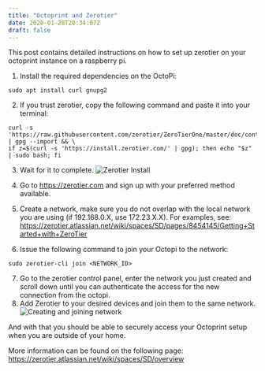 ```yaml
---
title: "Octoprint and Zerotier"
date: 2020-01-28T20:34:07Z
draft: false
---
```


This post contains detailed instructions on how to set up zerotier on your octoprint instance on a raspberry pi.


1. Install the required dependencies on the OctoPi:
```
sudo apt install curl gnupg2
```
2. If you trust zerotier, copy the following command and paste it into your terminal:
```
curl -s 'https://raw.githubusercontent.com/zerotier/ZeroTierOne/master/doc/contact%40zerotier.com.gpg' | gpg --import && \
if z=$(curl -s 'https://install.zerotier.com/' | gpg); then echo "$z" | sudo bash; fi
```
3. Wait for it to complete.
![Zerotier Install](/images/gif/zerotier.gif)

4. Go to https://zerotier.com and sign up with your preferred method available.
5. Create a network, make sure you do not overlap with the local network you are using (if 192.168.0.X, use 172.23.X.X).
For examples, see: https://zerotier.atlassian.net/wiki/spaces/SD/pages/8454145/Getting+Started+with+ZeroTier
6. Issue the following command to join your Octopi to the network:
```
sudo zerotier-cli join <NETWORK_ID>
```
7. Go to the zerotier control panel, enter the network you just created and scroll down until you can authenticate the access for the new
connection from the octopi.
8. Add Zerotier to your desired devices and join them to the same network. 
![Creating and joining network](/images/gif/capture.gif)

And with that you should be able to securely access your Octoprint setup when you are outside of your home.

More information can be found on the following page:
https://zerotier.atlassian.net/wiki/spaces/SD/overview

